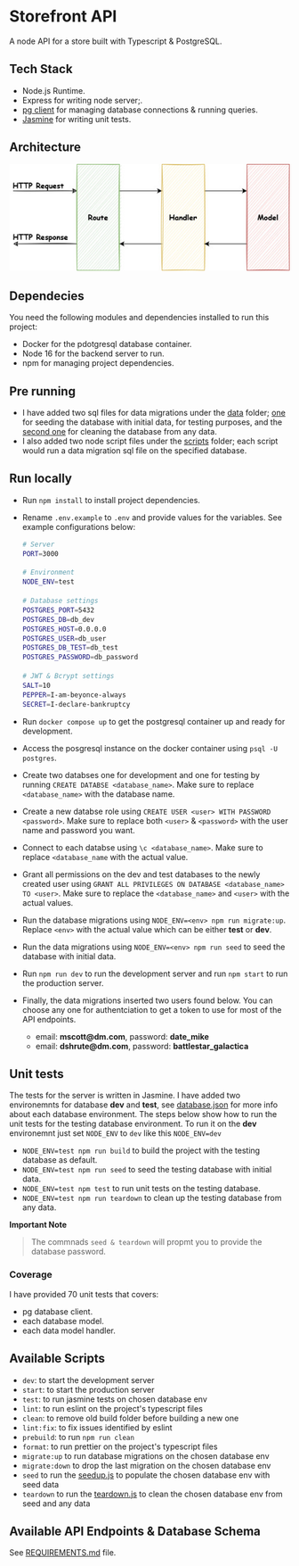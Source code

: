 # Storefront API

A node API for a store built with Typescript & PostgreSQL.

## Tech Stack

- Node.js Runtime.
- Express for writing node server;.
- [pg client](https://node-postgres.com/) for managing database connections & running queries.
- [Jasmine](https://jasmine.github.io/) for writing unit tests.

## Architecture

![Project Architecture](./images/arch.jpg)

## Dependecies

You need the following modules and dependencies installed to run this project:

- Docker for the pdotgresql database container.
- Node 16 for the backend server to run.
- npm for managing project dependencies.

## Pre running

- I have added two sql files for data migrations under the [data](./data/) folder; [one](./data/seedup.sql) for seeding
  the database with initial data, for testing purposes, and the [second one](./data/teardown.sql) for cleaning the
  database from any data.
- I also added two node script files under the [scripts](./scripts/) folder; each script would run a data migration sql
  file on the specified database.

## Run locally

- Run `npm install` to install project dependencies.
- Rename `.env.example` to `.env` and provide values for the variables. See example configurations below:

  ```bash
  # Server
  PORT=3000

  # Environment
  NODE_ENV=test

  # Database settings
  POSTGRES_PORT=5432
  POSTGRES_DB=db_dev
  POSTGRES_HOST=0.0.0.0
  POSTGRES_USER=db_user
  POSTGRES_DB_TEST=db_test
  POSTGRES_PASSWORD=db_password

  # JWT & Bcrypt settings
  SALT=10
  PEPPER=I-am-beyonce-always
  SECRET=I-declare-bankruptcy
  ```

- Run `docker compose up` to get the postgresql container up and ready for development.
- Access the posgresql instance on the docker container using `psql -U postgres`.
- Create two databses one for development and one for testing by running `CREATE DATABSE <database_name>`. Make sure
  to replace `<database_name>` with the database name.
- Create a new databse role using `CREATE USER <user> WITH PASSWORD <password>`. Make sure to replace both `<user>` &
  `<password>` with the user name and password you want.
- Connect to each databse using `\c <database_name>`. Make sure to replace `<database_name` with the actual value.
- Grant all permissions on the dev and test databases to the newly created user using
  `GRANT ALL PRIVILEGES ON DATABASE <database_name> TO <user>`. Make sure to replace the `<database_name>` and `<user>`
  with the actual values.
- Run the database migrations using `NODE_ENV=<env> npm run migrate:up`. Replace `<env>` with the actual value which
  can be either **test** or **dev**.
- Run the data migrations using `NODE_ENV=<env> npm run seed` to seed the database with initial data.
- Run `npm run dev` to run the development server and run `npm start` to run the production server.
- Finally, the data migrations inserted two users found below. You can choose any one for authentciation to get a token
  to use for most of the API endpoints.
  - email: __mscott@dm.com__, password: **date_mike**
  - email: __dshrute@dm.com__, password: **battlestar_galactica**

## Unit tests

The tests for the server is written in Jasmine. I have added two environemnts for database **dev** and **test**, see
[database.json](./database.json) for more info about each database environment. The steps below show how to run the unit
tests for the testing database environment. To run it on the **dev** environemnt just set `NODE_ENV` to `dev` like
this `NODE_ENV=dev`

- `NODE_ENV=test npm run build` to build the project with the testing database as default.
- `NODE_ENV=test npm run seed` to seed the testing database with initial data.
- `NODE_ENV=test npm test` to run unit tests on the testing database.
- `NODE_ENV=test npm run teardown` to clean up the testing database from any data.

**Important Note**

> The commnads `seed & teardown` will propmt you to provide the database password.

### Coverage

I have provided 70 unit tests that covers:

- pg database client.
- each database model.
- each data model handler.

## Available Scripts

- `dev`: to start the development server
- `start`: to start the production server
- `test`: to run jasmine tests on chosen database env
- `lint`: to run eslint on the project's typescript files
- `clean`: to remove old build folder before building a new one
- `lint:fix`: to fix issues identified by eslint
- `prebuild`: to run `npm run clean`
- `format`: to run prettier on the project's typescript files
- `migrate:up` to run database migrations on the chosen database env
- `migrate:down` to drop the last migration on the chosen database env
- `seed` to run the [seedup.js](./scripts/seedup.js) to populate the chosen database env with seed data
- `teardown` to run the [teardown.js](./scripts/teardown.js) to clean the chosen database env from seed and any data

## Available API Endpoints & Database Schema

See [REQUIREMENTS.md](./REQUIREMENTS.md) file.
